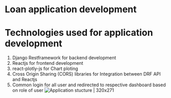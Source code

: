 # Loan application development

# Technologies used for application development
1) Django Restframework for backend development
2) Reactjs for frontend development
3) react-plotly-js for Chart ploting
4) Cross Origin Sharing (CORS) libraries for Integration between DRF API and Reactjs
5) Common login for all user and redirected to respective dashboard based on role of user
![Application stucture | 320x271](https://github.com/Amol892/Startup_business_loan_app/assets/114909137/530c4732-3491-41d7-a8e0-66bcef4e0bb1)
